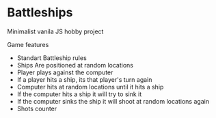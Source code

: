 # Battleships

Minimalist vanila JS hobby project

Game features 
- Standart Battleship rules
- Ships Are positioned at random locations 
- Player plays against the computer
- If a player hits a ship, its that player's turn again
- Computer hits at random locations until it hits a ship
- If the computer hits a ship it will try to sink it 
- If the computer sinks the ship it will shoot at random locations again
- Shots counter

